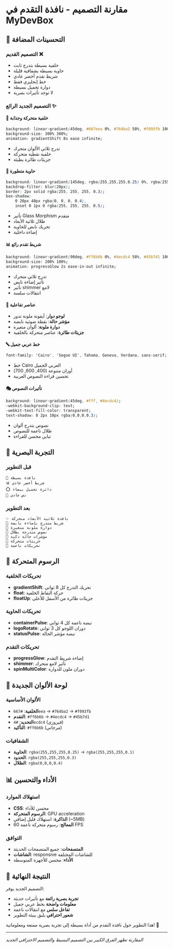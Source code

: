 # مقارنة التصميم - نافذة التقدم في MyDevBox

## 🎨 التحسينات المضافة

### التصميم القديم ❌
- خلفية بسيطة بتدرج ثابت
- حاوية بسيطة بشفافية قليلة
- شريط تقدم أخضر عادي
- خط إنجليزي فقط
- دوارة تحميل بسيطة
- لا توجد تأثيرات بصرية

### التصميم الجديد الرائع ✨

#### 🌈 خلفية متحركة وجذابة
```css
background: linear-gradient(45deg, #667eea 0%, #764ba2 50%, #f093fb 100%);
background-size: 300% 300%;
animation: gradientShift 8s ease infinite;
```
- تدرج ثلاثي الألوان متحرك
- خلفية نقطية متحركة
- جزيئات طائرة بطيئة

#### 🎯 حاوية متطورة
```css
background: linear-gradient(145deg, rgba(255,255,255,0.25) 0%, rgba(255,255,255,0.1) 100%);
backdrop-filter: blur(20px);
border: 2px solid rgba(255, 255, 255, 0.3);
box-shadow: 
    0 20px 40px rgba(0, 0, 0, 0.4),
    inset 0 1px 0 rgba(255, 255, 255, 0.5);
```
- تأثير Glass Morphism متقدم
- ظلال ثلاثية الأبعاد
- تحريك نابض للحاوية
- إضاءة داخلية

#### 📊 شريط تقدم رائع
```css
background: linear-gradient(90deg, #ff6b6b 0%, #4ecdc4 50%, #45b7d1 100%);
background-size: 200% 100%;
animation: progressGlow 2s ease-in-out infinite;
```
- تدرج ثلاثي متحرك
- تأثير إضاءة نابض
- تأثير shimmer لامع
- انتقالات سلسة

#### 🎪 عناصر تفاعلية
- **لوجو دوار**: أيقونة ملونة تدور
- **مؤشر حالة**: نقطة ضوئية نابضة
- **دوارة ملونة**: ألوان متغيرة
- **جزيئات طائرة**: عناصر متحركة بالخلفية

#### 🔤 خط عربي جميل
```css
font-family: 'Cairo', 'Segoe UI', Tahoma, Geneva, Verdana, sans-serif;
```
- خط Cairo العربي الجميل
- أوزان متنوعة (400, 600, 700)
- تحسين قراءة النصوص العربية

#### 🎭 تأثيرات النصوص
```css
background: linear-gradient(45deg, #fff, #4ecdc4);
-webkit-background-clip: text;
-webkit-text-fill-color: transparent;
text-shadow: 0 2px 10px rgba(0,0,0,0.3);
```
- نصوص بتدرج ألوان
- ظلال ناعمة للنصوص
- تباين محسن للقراءة

## 📱 التجربة البصرية

### قبل التطوير
```
🔲 نافذة بسيطة
📊 شريط أخضر عادي
⭕ دائرة تحميل بيضاء
📝 نص عادي
```

### بعد التطوير
```
✨ نافذة ثلاثية الأبعاد متحركة
🌈 شريط متدرج بإضاءة نابضة
🎪 دوارة ملونة متغيرة
🎨 نصوص متدرجة بظلال
🎯 مؤشرات حالة ذكية
💫 جزيئات متحركة
🎵 تحريكات ناعمة
```

## 🎪 الرسوم المتحركة

### تحريكات الخلفية
- **gradientShift**: تحريك التدرج كل 8 ثواني
- **float**: حركة النقاط الخلفية
- **floatUp**: جزيئات طائرة من الأسفل للأعلى

### تحريكات الحاوية
- **containerPulse**: نبضة ناعمة كل 4 ثواني
- **logoRotate**: دوران اللوجو كل 3 ثواني
- **statusPulse**: نبضة مؤشر الحالة

### تحريكات التقدم
- **progressGlow**: إضاءة شريط التقدم
- **shimmer**: تأثير لامع متحرك
- **spinMultiColor**: دوران ملون للدوارة

## 🎨 لوحة الألوان الجديدة

### الألوان الأساسية
- **الخلفية**: `#667eea` → `#764ba2` → `#f093fb`
- **التقدم**: `#ff6b6b` → `#4ecdc4` → `#45b7d1`
- **التحديد**: `#4ecdc4` (فيروزي)
- **التأكيد**: `#ff6b6b` (مرجاني)

### الشفافيات
- **الحاوية**: `rgba(255,255,255,0.25)` → `rgba(255,255,255,0.1)`
- **الحدود**: `rgba(255,255,255,0.3)`
- **الظلال**: `rgba(0,0,0,0.4)`

## 📊 الأداء والتحسين

### استهلاك الموارد
- **CSS**: محسن للأداء
- **الرسوم المتحركة**: GPU acceleration
- **الذاكرة**: استهلاك قليل إضافي (~5MB)
- **المعالج**: رسوم متحركة ناعمة 60 FPS

### التوافق
- **المتصفحات**: جميع المتصفحات الحديثة
- **الشاشات**: responsive للشاشات المختلفة
- **الأداء**: محسن للأجهزة المتوسطة

## 🚀 النتيجة النهائية

التصميم الجديد يوفر:
- **تجربة بصرية رائعة** مع تأثيرات حديثة
- **معلومات واضحة** بخط عربي جميل
- **تفاعل سلس** مع انتقالات ناعمة
- **شعور احترافي** يليق ببيئة التطوير

هذا التطوير حول نافذة التقدم من أداة بسيطة إلى تجربة بصرية ممتعة ومعلوماتية! 🎉

---
*المقارنة تظهر الفرق الكبير بين التصميم البسيط والتصميم الاحترافي الجديد* 